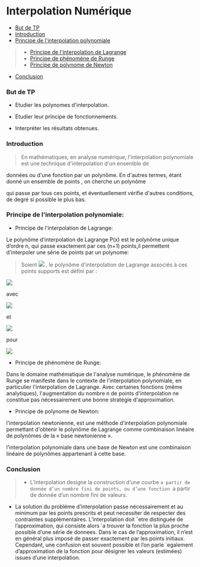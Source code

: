 #  Interpolation Numérique
- [But de TP](#but)
- [Introduction](#intro)
- [Principe de l'interpolation polynomiale](#principe)
> - [Principe de l'interpolation de Lagrange](#prnc1)
> - [Principe de phénomène de Runge](#prnc2)
> - [Principe de polynome de Newton](#prnc3)
- [Conclusion](#conclusion)
### But de TP

- Etudier les polynomes d'interpolation.

- Etudier leur  principe de fonctionnements.

- Interpréter les résultats obtenues.
### Introduction

> En mathématiques, en analyse numérique, l'interpolation polynomiale est une technique d'interpolation d'un ensemble de 
  
 données ou d'une fonction par un polynôme. En d'autres termes, étant donné un ensemble de points , on cherche un polynôme 
    
 qui passe par tous ces points, et éventuellement vérifie d'autres conditions, de degré si possible le plus bas.




### Principe de l'interpolation polynomiale:



*  Principe de l'interpolation de Lagrange:

Le polynôme d’interpolation de Lagrange P(x) est le polynôme unique d’ordre n, qui passe exactement par ces (n+1) points,il permettent d'interpoler une série de points par un polynome:
> Soient <img src="https://render.githubusercontent.com/render/math?math=(x_0,y_0), \ldots,(x_k,y_k),\ldots ,(x_n,k_n)">  , le polynôme d'interpolation de Lagrange associés à ces points supports est défini par :
<img src="https://render.githubusercontent.com/render/math?math=\displaystyle P_n(x)=\sum_{k=0}^{n%2B1} y_kL_k(x)">

avec


<img src="https://render.githubusercontent.com/render/math?math=L_{0}(x)=\displaystyle\frac{(x-x_1)(x-x_2)\ldots(x-x_{n})}{(x_0-x_1)(x_0-x_2)\ldots(x_0-x_{n})}">

et 


<img src="https://render.githubusercontent.com/render/math?math=L_{k}(x)=\displaystyle\frac{(x-x_1)(x-x_2)\ldots(x-x_{k-1})(x-x_{k%2B1})\ldots(x-x_{n})}{(x_k-x_0)(x_k-x_1)\ldots(x_k-x_{k-1})(x_k-x_{k %2B 1})\ldots(x_k-x_{n})}">


 pour 
 
 <img src="https://render.githubusercontent.com/render/math?math=k\in \{1,\ldots,n\}">



*  Principe de phénomène de Runge:

Dans le domaine mathématique de l'analyse numérique, le phénomène de Runge se manifeste dans le contexte de l'interpolation polynomiale, en particulier l'interpolation de Lagrange. Avec certaines fonctions (même analytiques), l'augmentation du nombre n de points d'interpolation ne constitue pas nécessairement une bonne stratégie d'approximation.

*  Principe de polynome de Newton:

l'interpolation newtonienne, est une méthode d'interpolation polynomiale permettant d'obtenir le polynôme de Lagrange comme combinaison linéaire de polynômes de la « base newtonienne ».

l'interpolation polynomiale dans une base de Newton est une combinaison linéaire de polynômes appartenant à cette base.
### Conclusion
> * L’interpolation designe la construction d’une courbe `a partir de donnée d’un nombre fini de
points, ou d’une fonction `a partir de  donnée d’un nombre fini de valeurs.
* La solution du probléme d’interpolation passe nécessairement et au minimum par les points prescrits et peut necessiter de
respecter des contraintes supplémentaires.
L’interpolation doit ˆetre distinguée de l’approximation, qui consiste alors `a trouver la fonction
la plus proche possible d’une série de donnees. Dans le cas de l’approximation, il n’est en général
plus imposé de passer exactement par les points initiaux. Cependant, une confusion est souvent possible et l’on parle ´egalement d’approximation de la fonction pour désigner les valeurs (estimées) issues d’une interpolation.
